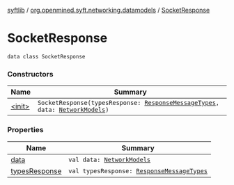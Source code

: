 [syftlib](../../index.md) / [org.openmined.syft.networking.datamodels](../index.md) / [SocketResponse](./index.md)

# SocketResponse

`data class SocketResponse`

### Constructors

| Name | Summary |
|---|---|
| [&lt;init&gt;](-init-.md) | `SocketResponse(typesResponse: `[`ResponseMessageTypes`](../../org.openmined.syft.networking.requests/-response-message-types/index.md)`, data: `[`NetworkModels`](../-network-models/index.md)`)` |

### Properties

| Name | Summary |
|---|---|
| [data](data.md) | `val data: `[`NetworkModels`](../-network-models/index.md) |
| [typesResponse](types-response.md) | `val typesResponse: `[`ResponseMessageTypes`](../../org.openmined.syft.networking.requests/-response-message-types/index.md) |
